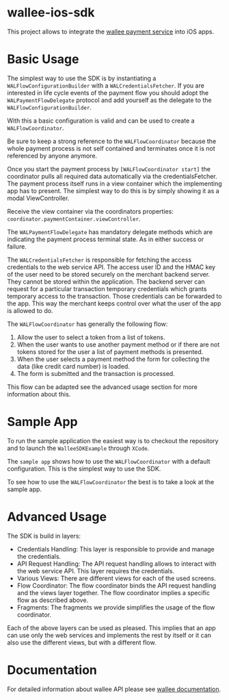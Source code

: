 <!--
[![Build Status](https://travis-ci.org/wallee-payment/wallee-ios-sdk.svg?branch=master)](https://travis-ci.org/wallee-payment/wallee-ios-sdk)
[![Maven Central](https://maven-badges.herokuapp.com/maven-central/com.wallee/wallee-ios-sdk/badge.svg)](https://maven-badges.herokuapp.com/maven-central/com.wallee/wallee-ios-sdk)
-->

# wallee-ios-sdk

This project allows to integrate the <a href="https://wallee.com">wallee payment service</a> into
iOS apps.

<!--
# Install Dependency

The simplest way to start using wallee API is via cocoapods

 ### CocoaPods

[CocoaPods](http://cocoapods.org) is a dependency manager for Cocoa projects.

To integrate wallee-ios-sdk into your Xcode project using CocoaPods, specify it in your `Podfile`:

```ruby
source 'https://github.com/CocoaPods/Specs.git'
platform :ios, '8.0'
use_frameworks!

target '<Your Target Name>' do
    pod 'WalleeSDK', '~> 1.0'
end
```

Then, run the following command:

```bash
$ pod install
```
 -->
# Basic Usage

The simplest way to use the SDK is by instantiating a `WALFlowConfigurationBuilder` with a `WALCredentialsFetcher`. 
If you are interested in life cycle events of the payment flow you should adopt the `WALPaymentFlowDelegate` protocol and add yourself as the delegate to the `WALFlowConfigurationBuilder`.

With this a basic configuration is valid and can be used to create a `WALFlowCoordinator`.

Be sure to keep a strong reference to the `WALFlowCoordinator` because the whole payment process is not self contained and terminates once it is not referenced by anyone anymore.

Once you start the payment process by `[WALFlowCoordinator start]` the coordinator pulls all required data automatically via the credentialsFetcher. The payment process itself runs in a view container which the implementing app has to present.
The simplest way to do this is by simply showing it as a modal ViewController.

Receive the view container via the coordinators properties: `coordinator.paymentContainer.viewController`.

The `WALPaymentFlowDelegate` has mandatory delegate methods which are indicating the payment process terminal state.
As in either success or failure.

The `WALCredentialsFetcher` is responsible for fetching the access credentials to the web
service API. The access user ID and the HMAC key of the user need to be stored securely on the
merchant backend server. They cannot be stored within the application. The backend server can
request for a particular transaction temporary credentials which grants temporary access to the
transaction. Those credentials can be forwarded to the app. This way the merchant keeps control
over what the user of the app is allowed to do.

The `WALFlowCoordinator` has generally the following flow:

1) Allow the user to select a token from a list of tokens.
2) When the user wants to use another payment method or if there are not tokens stored for the user
   a list of payment methods is presented.
3) When the user selects a payment method the form for collecting the data (like credit card number)
   is loaded.
4) The form is submitted and the transaction is processed.

This flow can be adapted see the advanced usage section for more information about this.

# Sample App

To run the sample application the easiest way is to checkout the repository and to launch the
`WalleeSDKExample` through `XCode`.

The `sample app` shows how to use the `WALFlowCoordinator` with a default configuration. This is the simplest way to
use the SDK.

To see how to use the `WALFlowCoordinator` the best is to take a look at the sample app.

# Advanced Usage

The SDK is build in layers:

* Credentials Handling: This layer is responsible to provide and manage the credentials.
* API Request Handling: The API request handling allows to interact with the web service API. This
  layer requires the credentials.
* Various Views: There are different views for each of the used screens.
* Flow Coordinator: The flow coordinator binds the API request handling and the views layer together.
  The flow coordinator implies a specific flow as described above.
* Fragments: The fragments we provide simplifies the usage of the flow coordinator.

Each of the above layers can be used as pleased. This implies that an app can use only the web
services and implements the rest by itself or it can also use the different views, but with a
different flow.

# Documentation

For detailed information about wallee API please see [wallee documentation](https://app-wallee.com/doc/api/web-service).